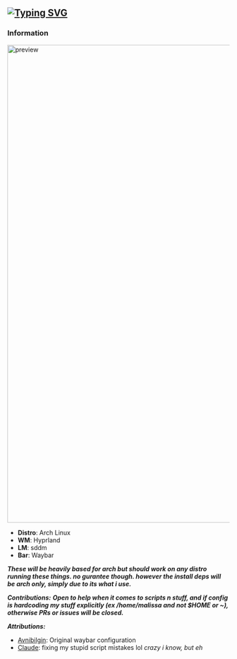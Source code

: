 [![Typing SVG](https://readme-typing-svg.demolab.com?font=Lato&size=48&letterSpacing=3&pause=1000&color=6624F7&center=true&vCenter=true&width=650&height=60&lines=Abyss+Dotfiles)](https://git.io/typing-svg)
---

### Information

<img width="1921" height="1081" alt="preview" src="https://github.com/user-attachments/assets/0bbeae2b-cf63-41d5-a436-2b01a141db8f" />

* **Distro**: Arch Linux
* **WM**: Hyprland
* **LM**: sddm
* **Bar**: Waybar

***These will be heavily based for arch but should work on any distro running these things. no gurantee though. however the install deps will be arch only, simply due to its what i use.***



***Contributions:***
***Open to help when it comes to scripts n stuff, and if config is hardcoding my stuff explicitly (ex /home/malissa and not $HOME or ~), otherwise PRs or issues will be closed.***


***Attributions:***
* [Avnibilgin](https://github.com/avnibilgin/dotfiles): Original waybar configuration
* [Claude](https://claude.ai/new): fixing my stupid script mistakes lol *crazy i know, but eh*
